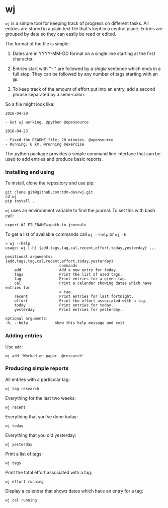 # wj

`wj` is a simple tool for keeping track of progress on different
tasks. All entries are stored in a plain text file that's kept in a
central place. Entries are grouped by date so they can easily be read
or edited.

The format of the file is simple:

1. Dates are in YYYY-MM-DD format on a single line starting at the
   first character.

2. Entries start with "- " are followed by a *single* sentence which
   ends in a full stop. They can be followed by any number of tags
   starting with an @.

3. To keep track of the amount of effort put into an entry, add a
   second phrase separated by a semi-colon.

So a file might look like:

    2018-04-20
    
    - Got wj working. @python @opensource
    
    2018-04-23
    
    - Fixed the README file; 20 minutes. @opensource
    - Running; 6 km. @running @exercise

The python package provides a simple command line interface that can
be used to add entries and produce basic reports.

### Installing and using

To install, clone the repository and use pip:

    git clone git@github.com:tdm-dev/wj.git
    cd wj
    pip install .
    
`wj` uses an environment variable to find the journal. To set this
with bash call:

    export WJ_FILENAME=<path-to-journal>

To get a list of available commands call `wj --help` or `wj -h`:

    > wj --help
    usage: wj [-h] {add,tags,tag,cal,recent,effort,today,yesterday} ...

    positional arguments:
    {add,tags,tag,cal,recent,effort,today,yesterday}
                            commands
        add                 Add a new entry for today.
        tags                Print the list of used tags.
        tag                 Print entries for a given tag.
        cal                 Print a calendar showing dates which have entries for
                            a tag.
        recent              Print entries for last fortnight.
        effort              Print the effort associated with a tag.
        today               Print entries for today.
        yesterday           Print entries for yesterday.

    optional arguments:
    -h, --help            show this help message and exit

### Adding entries

Use `add`:

    wj add 'Worked on paper. @research'

### Producing simple reports

All entries with a particular tag:

    wj tag research

Everything for the last two weeks:

    wj recent

Everything that you've done today:

    wj today

Everything that you did yesterday:

    wj yesterday

Print a list of tags:

    wj tags

Print the total effort associated with a tag:

    wj effort running

Display a calendar that shows dates which have an entry for a tag:

    wj cal running